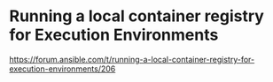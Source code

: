 # Running a local container registry for Execution Environments
https://forum.ansible.com/t/running-a-local-container-registry-for-execution-environments/206

